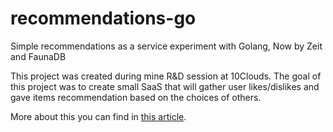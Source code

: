 # recommendations-go
Simple recommendations as a service experiment with Golang, Now by Zeit and FaunaDB

This project was created during mine R&D session at 10Clouds.
The goal of this project was to create small SaaS that will gather user likes/dislikes and gave items recommendation based on the choices of others.

More about this you can find in [this article](https://medium.com/beautiful-code-smart-design-by-10clouds/building-a-simple-golang-serverless-recommendation-system-on-zeit-now-with-faunadb-9cb465534043).
